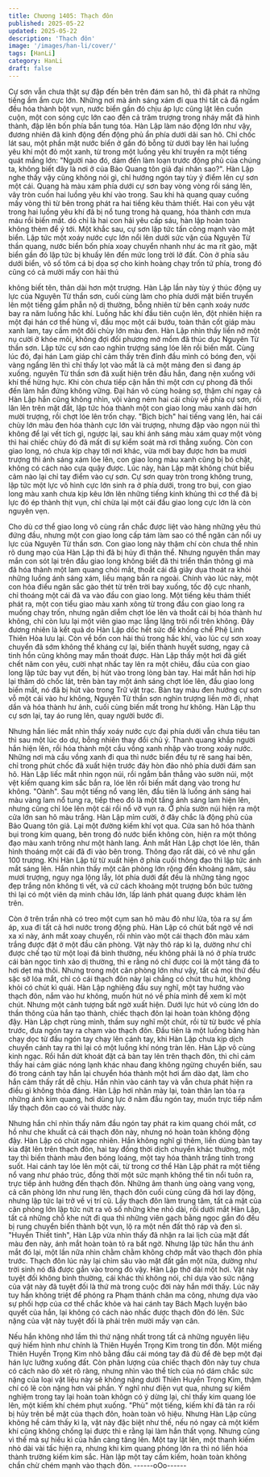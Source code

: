 ```yaml
---
title: Chương 1405: Thạch đôn
published: 2025-05-22
updated: 2025-05-22
description: 'Thạch đôn'
image: '/images/han-li/cover/'
tags: [HanLi]
category: HanLi
draft: false
---
```


Cự sơn vẫn chưa thật sự đập đến bên trên đám san hô, thì đã
phát ra những tiếng ầm ầm cực lớn.
Những nơi mà ánh sáng xám đi qua thì tất cả đá ngầm đều hóa
thành bột vụn, nước biển gần đó chịu áp lực cũng lật lên cuồn
cuộn, một con sóng cực lớn cao đến cả trăm trượng trong nháy
mắt đã hình thành, đập lên bốn phía bắn tung tóa. Hàn Lập làm
náo động lớn như vậy, đương nhiên đã kinh động đến động phủ
ẩn phía dưới dãi san hô.
Chỉ chốc lát sau, một phần mặt nước biển ở gần đó bỗng từ dưới
bay lên hai luồng yêu khí một đỏ một xanh, từ trong một luồng
yêu khí truyền ra một tiếng quát mắng lớn: "Người nào đó, dám
đến làm loạn trước động phủ của chúng ta, không biết đây là nơi
ở của Bảo Quang tôn giả đại nhân sao?". Hàn Lập nghe thấy vậy
cũng không nói gì, chỉ hướng ngón tay tùy ý điểm lên cự sơn một
cái. Quang hà màu xám phía dưới cự sơn bay vòng vòng rồi sáng
lên, vây tròn cuốn hai luồng yêu khí vào trong.
Sau khi hà quang quay cuồng mấy vòng thì từ bên trong phát ra
hai tiếng kêu thảm thiết. Hai con yêu vật trong hai luồng yêu khí
đã bị nổ tung trong hà quang, hóa thành cơn mưa máu rồi biến
mất. dó chỉ là hai con hải yêu cấp sáu, hàn lập hoàn toàn không
thèm để ý tới. Một khắc sau, cự sơn lập tức tấn công mạnh vào
mặt biển.
Lập tức một xoáy nước cực lớn nổi lên dưới sức vặn của Nguyên
Từ thần quang, nước biển bốn phía xoay chuyển nhanh như ác
ma rít gào, mặt biển gần đó lập tức bị khuấy lên đến mức long trời
lở đất.
Còn ở phía sâu dưới biển, vô số tôm cá bị dọa sợ cho kinh hoàng
chạy trốn tứ phía, trong đó cũng có cả mười mấy con hải thú

không biết tên, thân dài hơn một trượng.
Hàn Lập lần này tùy ý thúc động uy lực của Nguyên Từ thần sơn,
cuối cùng làm cho phía dưới mặt biển truyền lên một tiếng gầm
phẫn nộ dị thường, bỗng nhiên từ bên cạnh xoáy nước bay ra
năm luồng hắc khí. Luồng hắc khí đầu tiên cuộn lên, đột nhiên
hiện ra một đại hán cơ thể hùng vĩ, đầu mọc một cái bướu, toàn
thân cốt giáp màu xanh lam, tay cầm một đôi chùy lớn màu đen.
Hàn Lập nhìn thấy liền nở một nụ cười ở khóe môi, không đợi đối
phương mở mồm đã thúc dục Nguyên Từ thần sơn.
Lập tức cự sơn cao nghìn trượng sáng lóe lên rồi biến mất. Cùng
lúc đó, đại hán Lam giáp chỉ cảm thấy trên đỉnh đầu mình có bóng
đen, vội vàng ngẩng lên thì chỉ thấy lọt vào mắt là cả một mảng
đen sì đang áp xuống. nguyên Từ thần sơn đã xuất hiện trên đầu
hắn, đang nện xuống với khí thế hừng hực. Khi còn chưa tiếp cận
hắn thì một cơn cự phong đã thổi đến làm hắn đứng không vững.
Đại hán vô cùng hoảng sợ, thậm chí ngay cả Hàn Lập hắn cũng
không nhìn, vội vàng ném hai cái chùy về phía cự sơn, rồi lăn lên
trên mặt đất, lập tức hóa thành một con giao long màu xanh dài
hơn mười trượng, rồi chợt lóe lên trốn chạy.
"Bịch bịch" hai tiếng vang lên, hai cái chùy lớn màu đen hóa thành
cực lớn vài trượng, nhưng đập vào ngọn núi thì không để lại vết
tích gì, ngược lại, sau khi ánh sáng màu xám quay một vòng thì
hai chiếc chùy đó đã mất đi sự kiểm soát mà rơi thẳng xuống.
Còn con giao long, nó chưa kịp chạy tới nơi khác, vừa mới bay
được hơn ba mươi trượng thì ánh sáng xám lóe lên, con giao
long màu xanh cũng bị bó chặt, không có cách nào cựa quậy
được. Lúc này, hàn Lập mặt không chút biểu cảm nào lại chỉ tay
điểm vào cự sơn.
Cự sơn quay tròn trong không trung, lập tức một lực vô hình cực
lớn sinh ra ở phía dưới, trong tro bụi, con giao long màu xanh
chưa kịp kêu lớn lên những tiếng kinh khủng thì cơ thể đã bị lực
đó ép thành thịt vụn, chỉ chừa lại một cái đầu giao long cực lớn là
còn nguyên vẹn.

Cho dù cơ thể giao long vô cùng rắn chắc được liệt vào hàng
những yêu thú đứng đầu, nhưng một con giao long cấp tám làm
sao có thể ngăn cản nổi uy lực của Nguyên Từ thần sơn. Con
giao long này thậm chí còn chưa thể nhìn rõ dung mạo của Hàn
Lập thì đã bị hủy đi thân thể.
Nhưng nguyên thần may mắn con sót lại trên đầu giao long không
biết đã thi triển thần thông gì mà đã hóa thành một lam quang
chói mắt, thoắt cái đã giãy dụa thoát ra khỏi những luồng ánh
sáng xám, liều mạng bắn ra ngoài.
Chính vào lúc này, một con hỏa điểu ngân sắc gào thét từ trên trời
bay xuống, tốc độ cực nhanh, chỉ thoáng một cái đã va vào đầu
con giao long.
Một tiếng kêu thảm thiết phát ra, một con tiểu giao màu xanh xông
từ trong đầu con giao long ra muống chạy trốn, nhưng ngân diễm
chợt lóe lên và thoắt cái bị hóa thành hư không, chỉ còn lưu lại
một viên giao mạc lẳng lặng trôi nổi trên không. Đây đương nhiên
là kết quả do Hàn Lập dốc hết sức để khống chế Phệ Linh Thiên
Hỏa lưu lại.
Còn về bốn con hải thú trong hắc khí, vào lúc cự sơn xoay
chuyển đã sớm không thể kháng cự lại, biến thành huyết sương,
ngay cả tinh hồn cũng không may mắn thoát được.
Hàn Lập thấy một hơi đã giết chết năm con yêu, cười nhạt nhấc
tay lên ra một chiêu, đầu của con giao long lập tức bay vụt đến, bị
hút vào trong lòng bàn tay.
Hai mắt hắn hơi híp lại thăm dò chốc lát, trên bàn tay một ánh
sáng chợt lóe lên, đầu giao long biến mất, nó đã bị hút vào trong
Trữ vật trạc.
Bàn tay màu đen hướng cự sơn vỗ một cái vào hư không,
Nguyên Từ thần sơn nghìn trượng liền mờ đi, nhạt dần và hóa
thành hư ảnh, cuối cùng biến mất trong hư không.
Hàn Lập thu cự sơn lại, tay áo rung lên, quay người bước đi.

Nhưng hắn liéc mắt nhìn thấy xoáy nước cực đại phía dưới vẫn
chưa tiêu tan thì sau một lúc do dự, bỗng nhiên thay đổi chủ ý.
Thanh quang khắp người hắn hiện lên, rồi hóa thành một cầu
vồng xanh nhập vào trong xoáy nước.
Những nơi mà cầu vồng xanh đi qua thì nước biển đều tự rẽ sang
hai bên, chỉ trong phút chốc đã xuất hiện trước đáy hòn đảo nhỏ
phía dưới đám san hô.
Hàn Lập liếc mắt nhìn ngọn núi, rồi ngắm bắn thẳng vào sườn
núi, một vệt kiếm quang kim sắc bắn ra, lóe lên rồi biến mất dạng
vào trong hư không.
"Oành". Sau một tiếng nổ vang lên, đầu tiên là luồng ánh sáng hai
màu vàng lam nổ tung ra, tiếp theo đó là một tầng ánh sáng lam
hiện lên, nhưng cũng chỉ lóe lên một cái rồi nổ vỡ vụn ra.
Ở phía sườn núi hiện ra một cửa lớn san hô màu trắng.
Hàn Lập mỉm cười, ở đây chắc là động phủ của Bảo Quang tôn
giả.
Lại một đường kiếm khí vọt qua.
Cửa san hô hóa thành bụi trong kim quang, bên trong đó nước
biển không còn, hiện ra một thông đạo màu xanh trông như một
hành lang.
Ánh mắt Hàn Lập chợt lóe lên, thân hình thoáng một cái đã đi vào
bên trong.
Thông đạo rất dài, có vẻ như gần 100 trượng. Khi Hàn Lập từ từ
xuất hiện ở phía cuối thông đạo thì lập tức ánh mắt sáng lên.
Hắn nhìn thấy một căn phòng lớn rộng đến khoảng năm, sáu
mươi trượng, nguy nga lộng lẫy, lót phía dưới đất đều là những
tảng ngọc đẹp trắng nõn không tì vết, và cứ cách khoảng một
trượng bốn bức tường thì lại có một viên dạ minh châu lớn, lấp
lánh phát quang được khảm lên trên.

Còn ở trên trần nhà có treo một cụm san hô màu đỏ như lửa, tỏa
ra sự ấm áp, xua đi tất cả hơi nước trong động phủ.
Hàn Lập có chút bất ngờ về nơi xa xỉ này, ánh mắt xoay chuyển,
rồi nhìn vào một cái thạch đôn màu xám trắng được đặt ở một
đầu căn phòng.
Vật này thô ráp kì lạ, dường như chỉ được chế tạo từ một loại đá
bình thường, nếu không phải là nó ở phía trước cái bàn ngọc tinh
xảo dị thường, thì e rằng nó chỉ được coi là một tảng đá to hơi dẹt
mà thôi.
Nhưng trong một căn phòng lớn như vậy, tất cả mọi thứ đều sặc
sỡ lóa mắt, chỉ có cái thạch đôn này lại chẳng có chút thu hút,
không khỏi có chút kì quái.
Hàn Lập nghiêng đầu suy nghĩ, một tay hướng vào thạch đôn,
nắm vào hư không, muốn hút nó về phía mình để xem kĩ một
chút. Nhưng một cảnh tượng bất ngờ xuất hiện. Dưới lực hút vô
cùng lớn do thần thông của hắn tạo thành, chiếc thạch đôn lại
hoàn toàn không động đậy.
Hàn Lập chợt rùng mình, thầm suy nghĩ một chút, rồi từ từ bước
về phía trước, đưa ngón tay ra chạm vào thạch đôn.
Đầu tiên là một luồng băng hàn chạy dọc từ đầu ngón tay chạy
lên cánh tay, khi Hàn Lập chưa kịp dịch chuyển cánh tay ra thì lại
có một luồng khí nóng tràn lên. Hàn Lập vô cùng kinh ngạc.
Rồi hắn dứt khoát đặt cả bàn tay lên trên thạch đôn, thì chỉ cảm
thấy hai cảm giác nóng lạnh khác nhau đang không ngừng
chuyển biến, sau đó trong cánh tay hắn lại chuyển hóa thành một
hơi ấm dào dạt, làm cho hắn cảm thấy rất dễ chịu.
Hắn nhìn vào cánh tay và vẫn chưa phát hiện ra điều gì không
thỏa đáng.
Hàn Lập hơi nhăn mày lại, toàn thân lan tỏa ra những ánh kim
quang, hơi dùng lực ở năm đầu ngón tay, muốn trực tiếp nắm lấy
thạch đôn cao có vài thước này.

Nhưng hắn chỉ nhìn thấy năm đầu ngón tay phát ra kim quang
chói mắt, cơ hồ như che khuất cả cái thạch đôn này, nhưng nó
hoàn toàn không động đậy. Hàn Lập có chút ngạc nhiên.
Hắn không nghĩ gì thêm, liền dùng bàn tay kia đặt lên trên thạch
đôn, hai tay đồng thời dịch chuyển khác thường, một tay thì biến
thành màu đen bóng loáng, một tay hóa thành trắng tinh trong
suốt.
Hai cánh tay lóe lên một cái, từ trong cơ thể Hàn Lập phát ra một
tiếng nổ vang như pháo trúc, đồng thời một sức mạnh không thể
tin nổi tuôn ra, trực tiếp ảnh hưởng đến thạch đôn.
Những âm thanh ùng oàng vang vọng, cả căn phòng lớn như
rung lên, thạch đôn cuối cùng cũng đã hơi lay động, nhưng lập
tức lại trở về vị trí cũ. Lấy thạch đôn làm trung tâm, tất cả mặt của
căn phòng lớn lập tức nứt ra vô số những khe nhỏ dài, rồi dưới
mắt Hàn Lập, tất cả những chỗ khe nứt đi qua thì những viên
gạch bằng ngọc gần đó đều bị rung chuyển biến thành bột vụn, lộ
ra một nền đất thô ráp và đen sì.
"Huyền Thiết tinh", Hàn Lập vừa nhìn thấy đã nhận ra lai lịch của
mặt đất màu đen này, ánh mắt hoàn toàn tỏ ra bất ngờ.
Nhưng lập tức hắn thu ánh mắt đó lại, một lần nữa nhìn chằm
chằm không chớp mắt vào thạch đôn phía trước.
Thạch đôn lúc này lại chìm sâu vào mặt đất gần một nửa, dường
như trời sinh nó đã được gắn vào trong đó vậy. Hàn Lập thở dài
một hơi. Vật này tuyệt đối không bình thường, cái khác thì không
nói, chỉ dựa vào sức nặng của vật này đã tuyệt đối là thứ mà
trong cuộc đời này hắn mới thấy.
Lúc nãy tuy hắn không triệt để phóng ra Phạm thánh chân ma
công, nhưng dựa vào sự phối hợp của cơ thể chắc khỏe và hai
cánh tay Bách Mạch luyện bảo quyết của hắn, lại không có cách
nào nhấc được thạch đôn đó lên. Sức nặng của vật này tuyệt đối
là phải trên mười mấy vạn cân.

Nếu hắn không nhớ lầm thì thứ nặng nhất trong tất cả những
nguyên liệu quý hiếm hình như chính là Thiên Huyền Trọng Kim
trong tin đồn. Một miếng Thiên Huyền Trọng Kim nhỏ bằng đầu
cái móng tay đã đủ để đè bẹp một đại hán lực lưỡng xuống đất.
Còn phân lượng của chiếc thạch đôn này tuy chưa có cách nào
dò xét rõ ràng, nhưng nhìn vào thể tích của nó dám chắc sức
nặng của loại vật liệu này sẽ không nặng dưới Thiên Huyền Trọng
Kim, thậm chí có lẽ còn nặng hơn vài phần.
Ý nghĩ như điện vụt qua, nhưng sự kiểm nghiệm trong tay lại
hoàn toàn khôgn có ý dừng lại, chỉ thấy kim quang lóe lên, một
kiếm khí chém phụt xuống. "Phù" một tiếng, kiếm khí đã tản ra rồi
bị hủy trên bề mặt của thạch đôn, hoàn toàn vô hiệu.
Nhưng Hàn Lập cũng không hề cảm thấy kì lạ, vật này đặc biệt
như thế, nếu nó ngay cả một kiếm khí cũng không chống lại được
thì e rằng lại làm hắn thất vọng. Nhưng cũng vì thế mà sự hiếu kì
của hắn càng tăng lên.
Một tay lật lên, một thanh kiếm nhỏ dài vài tấc hiện ra, nhưng khi
kim quang phóng lớn ra thì nó liền hóa thành trường kiếm kim
sắc. Hàn lập một tay cầm kiếm, hoàn toàn không chần chừ chém
mạnh vào thạch đôn.
------oOo------
